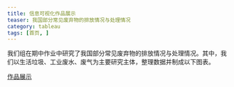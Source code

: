 ```yaml
---
title: 信息可视化作品展示
teaser: 我国部分常见废弃物的排放情况与处理情况
category: tableau
tags: [首页, ]
---
```


我们组在期中作业中研究了我国部分常见废弃物的排放情况与处理情况。其中，我们以生活垃圾、工业废水、废气为主要研究主体，整理数据并制成以下图表。

  [作品展示](https://yejiejie.github.io/ye/index.html)
